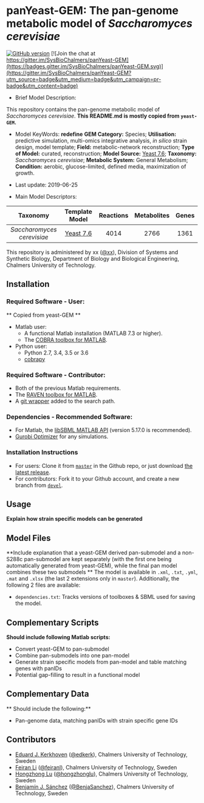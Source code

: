 # panYeast-GEM: The pan-genome metabolic model of _Saccharomyces cerevisiae_

[![GitHub version](https://badge.fury.io/gh/sysbiochalmers%2FpanYeast-gem.svg)](https://badge.fury.io/gh/sysbiochalmers%2FpanYeast-gem) [![Join the chat at https://gitter.im/SysBioChalmers/panYeast-GEM](https://badges.gitter.im/SysBioChalmers/panYeast-GEM.svg)](https://gitter.im/SysBioChalmers/panYeast-GEM?utm_source=badge&utm_medium=badge&utm_campaign=pr-badge&utm_content=badge)

* Brief Model Description:

This repository contains the pan-genome metabolic model of _Saccharomyces cerevisiae_. **This README.md is mostly copied from `yeast-GEM`.**

* Model KeyWords:
**redefine**
**GEM Category:** Species; **Utilisation:** predictive simulation, multi-omics integrative analysis, _in silico_ strain design, model template; **Field:** metabolic-network reconstruction; **Type of Model:** curated, reconstruction; **Model Source:** [Yeast 7.6](https://sourceforge.net/projects/yeast/); **Taxonomy:** _Saccharomyces cerevisiae_; **Metabolic System:** General Metabolism; **Condition:** aerobic, glucose-limited, defined media, maximization of growth.

* Last update: 2019-06-25

* Main Model Descriptors:

|Taxonomy | Template Model | Reactions | Metabolites| Genes |
|:-------:|:--------------:|:---------:|:----------:|:-----:|
|_Saccharomyces cerevisiae_|[Yeast 7.6](https://sourceforge.net/projects/yeast/)|4014|2766|1361|

This repository is administered by xx ([@xx](https://github.com/xx)), Division of Systems and Synthetic Biology, Department of Biology and Biological Engineering, Chalmers University of Technology.

## Installation

### Required Software - User:
** Copied from yeast-GEM **
* Matlab user:
  * A functional Matlab installation (MATLAB 7.3 or higher).
  * The [COBRA toolbox for MATLAB](https://github.com/opencobra/cobratoolbox).
* Python user:
  * Python 2.7, 3.4, 3.5 or 3.6
  * [cobrapy](https://github.com/opencobra/cobrapy)

### Required Software - Contributor:

* Both of the previous Matlab requirements.
* The [RAVEN toolbox for MATLAB](https://github.com/SysBioChalmers/RAVEN).
* A [git wrapper](https://github.com/manur/MATLAB-git) added to the search path.

### Dependencies - Recommended Software:
* For Matlab, the [libSBML MATLAB API](https://sourceforge.net/projects/sbml/files/libsbml/MATLAB%20Interface/) (version 5.17.0 is recommended).
* [Gurobi Optimizer](http://www.gurobi.com/registration/download-reg) for any simulations.

### Installation Instructions
* For users: Clone it from [`master`](https://github.com/SysBioChalmers/yeast-GEM) in the Github repo, or just download [the latest release](https://github.com/SysBioChalmers/yeast-GEM/releases).
* For contributors: Fork it to your Github account, and create a new branch from [`devel`](https://github.com/SysBioChalmers/yeast-GEM/tree/devel).

## Usage
**Explain how strain specific models can be generated**

## Model Files

**Include explanation that a yeast-GEM derived pan-submodel and a non-S288c pan-submodel are kept separately (with the first one being automatically generated from yeast-GEM), while the final pan model combines these two submodels **
The model is available in `.xml`, `.txt`, `.yml`, `.mat` and `.xlsx` (the last 2 extensions only in `master`). Additionally, the following 2 files are available:
* `dependencies.txt`: Tracks versions of toolboxes & SBML used for saving the model.

## Complementary Scripts
**Should include following Matlab scripts:**
* Convert yeast-GEM to pan-submodel
* Combine pan-submodels into one pan-model
* Generate strain specific models from pan-model and table matching genes with panIDs
* Potential gap-filling to result in a functional model

## Complementary Data
** Should include the following:**
* Pan-genome data, matching panIDs with strain specific gene IDs

## Contributors

* [Eduard J. Kerkhoven](https://www.chalmers.se/en/staff/Pages/Eduard-Kerkhoven.aspx) ([@edkerk](https://github.com/edkerk)), Chalmers University of Technology, Sweden
* [Feiran Li](https://www.chalmers.se/en/staff/Pages/feiranl.aspx) ([@feiranl](https://github.com/feiranl)), Chalmers University of Technology, Sweden
* [Hongzhong Lu](https://www.chalmers.se/en/Staff/Pages/luho.aspx) ([@hongzhonglu](https://github.com/hongzhonglu)), Chalmers University of Technology, Sweden
* [Benjamín J. Sánchez](https://www.chalmers.se/en/staff/Pages/bensan.aspx) ([@BenjaSanchez](https://github.com/benjasanchez)), Chalmers University of Technology, Sweden
